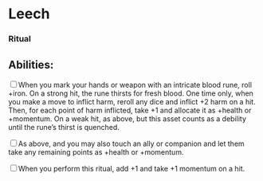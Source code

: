# Leech
### Ritual


## Abilities:
<input type="checkbox" />When you mark your hands or weapon with an intricate blood rune, roll +iron. On a strong hit, the rune thirsts for fresh blood. One time only, when you make a move to inflict harm, reroll any dice and inflict +2 harm on a hit. Then, for each point of harm inflicted, take +1 and allocate it as +health or +momentum. On a weak hit, as above, but this asset counts as a debility until the rune’s thirst is quenched.

<input type="checkbox" />As above, and you may also touch an ally or companion and let them take any remaining points as +health or +momentum.

<input type="checkbox" />When you perform this ritual, add +1 and take +1 momentum on a hit.

